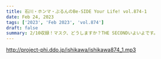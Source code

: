 ```yaml
---
title: 石川・ホンマ・ぶるんのBe-SIDE Your Life! vol.874-1
date: Feb 24, 2023
tags: ['2023', 'Feb 2023', 'vol.874']
draft: false
summary: 2/10収録！マスク、どうしますか？THE SECONDいよいよです。
---
```


http://project-phi.ddo.jp/ishikawa/ishikawa874_1.mp3
